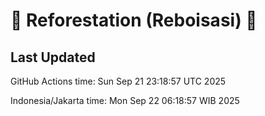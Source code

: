 
# 🌳 Reforestation (Reboisasi) 🌲

## Last Updated

GitHub Actions time: Sun Sep 21 23:18:57 UTC 2025

Indonesia/Jakarta time: Mon Sep 22 06:18:57 WIB 2025
